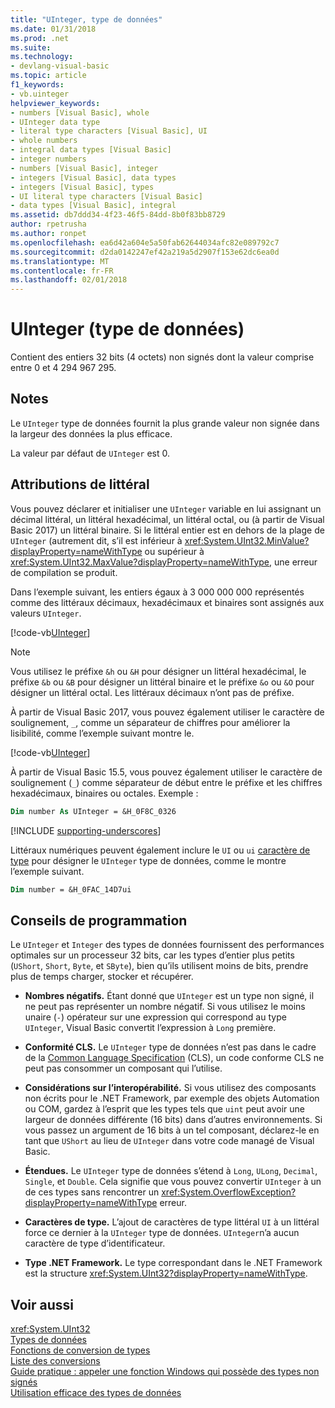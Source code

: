 ```yaml
---
title: "UInteger, type de données"
ms.date: 01/31/2018
ms.prod: .net
ms.suite: 
ms.technology:
- devlang-visual-basic
ms.topic: article
f1_keywords:
- vb.uinteger
helpviewer_keywords:
- numbers [Visual Basic], whole
- UInteger data type
- literal type characters [Visual Basic], UI
- whole numbers
- integral data types [Visual Basic]
- integer numbers
- numbers [Visual Basic], integer
- integers [Visual Basic], data types
- integers [Visual Basic], types
- UI literal type characters [Visual Basic]
- data types [Visual Basic], integral
ms.assetid: db7ddd34-4f23-46f5-84dd-8b0f83bb8729
author: rpetrusha
ms.author: ronpet
ms.openlocfilehash: ea6d42a604e5a50fab62644034afc82e089792c7
ms.sourcegitcommit: d2da0142247ef42a219a5d2907f153e62dc6ea0d
ms.translationtype: MT
ms.contentlocale: fr-FR
ms.lasthandoff: 02/01/2018
---
```

# <a name="uinteger-data-type"></a>UInteger (type de données)

Contient des entiers 32 bits (4 octets) non signés dont la valeur comprise entre 0 et 4 294 967 295.  
  
## <a name="remarks"></a>Notes

 Le `UInteger` type de données fournit la plus grande valeur non signée dans la largeur des données la plus efficace.  
  
 La valeur par défaut de `UInteger` est 0.  
  
## <a name="literal-assignments"></a>Attributions de littéral

Vous pouvez déclarer et initialiser une `UInteger` variable en lui assignant un décimal littéral, un littéral hexadécimal, un littéral octal, ou (à partir de Visual Basic 2017) un littéral binaire. Si le littéral entier est en dehors de la plage de `UInteger` (autrement dit, s’il est inférieur à <xref:System.UInt32.MinValue?displayProperty=nameWithType> ou supérieur à <xref:System.UInt32.MaxValue?displayProperty=nameWithType>, une erreur de compilation se produit.

Dans l’exemple suivant, les entiers égaux à 3 000 000 000 représentés comme des littéraux décimaux, hexadécimaux et binaires sont assignés aux valeurs `UInteger`.
  
[!code-vb[UInteger](../../../../samples/snippets/visualbasic/language-reference/data-types/numeric-literals.vb#UInt)]  

> [!NOTE] 
> Vous utilisez le préfixe `&h` ou `&H` pour désigner un littéral hexadécimal, le préfixe `&b` ou `&B` pour désigner un littéral binaire et le préfixe `&o` ou `&O` pour désigner un littéral octal. Les littéraux décimaux n’ont pas de préfixe.

À partir de Visual Basic 2017, vous pouvez également utiliser le caractère de soulignement, `_`, comme un séparateur de chiffres pour améliorer la lisibilité, comme l’exemple suivant montre le.

[!code-vb[UInteger](../../../../samples/snippets/visualbasic/language-reference/data-types/numeric-literals.vb#UIntS)]  

À partir de Visual Basic 15.5, vous pouvez également utiliser le caractère de soulignement (`_`) comme séparateur de début entre le préfixe et les chiffres hexadécimaux, binaires ou octales. Exemple :

```vb
Dim number As UInteger = &H_0F8C_0326
```

[!INCLUDE [supporting-underscores](../../../../includes/vb-separator-langversion.md)]

Littéraux numériques peuvent également inclure le `UI` ou `ui` [caractère de type](../../programming-guide\language-features\data-types/type-characters.md) pour désigner le `UInteger` type de données, comme le montre l’exemple suivant.

```vb
Dim number = &H_0FAC_14D7ui
```

## <a name="programming-tips"></a>Conseils de programmation

 Le `UInteger` et `Integer` des types de données fournissent des performances optimales sur un processeur 32 bits, car les types d’entier plus petits (`UShort`, `Short`, `Byte`, et `SByte`), bien qu’ils utilisent moins de bits, prendre plus de temps charger, stocker et récupérer.  
  
-   **Nombres négatifs.** Étant donné que `UInteger` est un type non signé, il ne peut pas représenter un nombre négatif. Si vous utilisez le moins unaire (`-`) opérateur sur une expression qui correspond au type `UInteger`, Visual Basic convertit l’expression à `Long` première.  
  
-   **Conformité CLS.** Le `UInteger` type de données n’est pas dans le cadre de la [Common Language Specification](http://www.ecma-international.org/publications/standards/Ecma-335.htm) (CLS), un code conforme CLS ne peut pas consommer un composant qui l’utilise.
  
-   **Considérations sur l’interopérabilité.** Si vous utilisez des composants non écrits pour le .NET Framework, par exemple des objets Automation ou COM, gardez à l’esprit que les types tels que `uint` peut avoir une largeur de données différente (16 bits) dans d’autres environnements. Si vous passez un argument de 16 bits à un tel composant, déclarez-le en tant que `UShort` au lieu de `UInteger` dans votre code managé de Visual Basic.  
  
-   **Étendues.** Le `UInteger` type de données s’étend à `Long`, `ULong`, `Decimal`, `Single`, et `Double`. Cela signifie que vous pouvez convertir `UInteger` à un de ces types sans rencontrer un <xref:System.OverflowException?displayProperty=nameWithType> erreur.  
  
-   **Caractères de type.** L’ajout de caractères de type littéral `UI` à un littéral force ce dernier à la `UInteger` type de données. `UInteger`n’a aucun caractère de type d’identificateur.  
  
-   **Type .NET Framework.** Le type correspondant dans le .NET Framework est la structure <xref:System.UInt32?displayProperty=nameWithType>.  
  
## <a name="see-also"></a>Voir aussi  
 <xref:System.UInt32>  
 [Types de données](../../../visual-basic/language-reference/data-types/data-type-summary.md)  
 [Fonctions de conversion de types](../../../visual-basic/language-reference/functions/type-conversion-functions.md)  
 [Liste des conversions](../../../visual-basic/language-reference/keywords/conversion-summary.md)  
 [Guide pratique : appeler une fonction Windows qui possède des types non signés](../../../visual-basic/programming-guide/com-interop/how-to-call-a-windows-function-that-takes-unsigned-types.md)  
 [Utilisation efficace des types de données](../../../visual-basic/programming-guide/language-features/data-types/efficient-use-of-data-types.md)
